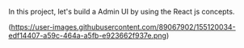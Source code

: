 In this project, let's build a Admin UI by using the React js concepts.


(https://user-images.githubusercontent.com/89067902/155120034-edf14407-a59c-464a-a5fb-e923662f937e.png)

